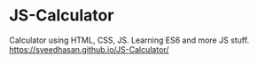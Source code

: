 # JS-Calculator
Calculator using HTML, CSS, JS.
Learning ES6 and more JS stuff.
https://syeedhasan.github.io/JS-Calculator/
